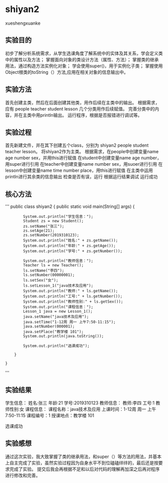 # shiyan2
xueshengxuanke


## 实验目的
初步了解分析系统需求，从学生选课角度了解系统中的实体及其关系，学会定义类中的属性以及方法；
掌握面向对象的类设计方法（属性、方法）；
掌握类的继承用法，通过构造方法实例化对象；
学会使用super()，用于实例化子类；
掌握使用Object根类的toString（）方法,应用在相关对象的信息输出中。


## 实验方法
首先创建主类，然后在后面创建其他类，用作后续在主类中的输出。
根据需求，应有 people teacher student lesson 几个分类用作后续赋值。
完善分类中的内容，并在主类中用println输出。
运行程序，根据是否报错进行调试等。


## 实验过程
首先新建文件，并在其下创建五个class，分别为 shiyan2 people student teacher lesson。
将shiyan2作为主类。
根据需求，在people中创建变量name age number sex，并用this进行赋值
         在student中创建变量name age number，用super进行引用
         在teacher中创建变量name number sex，用suoer进行引用
         在lesson中创建变量name time number place，用this进行赋值
在主类中运用println进行其余类的信息输出
检查是否有误，运行
根据运行结果调试
运行成功


## 核心方法
'''
public class shiyan2 {
	    public static void main(String[] args) {
	        
	    	System.out.println("学生信息：");
	        Student zs = new Student();
	        zs.setName("张三");
	        zs.setAge(21);
	        zs.setNumber(2019310123);
	        System.out.println("姓名:" + zs.getName());
	        System.out.println("年龄:" + zs.getAge());
	        System.out.println("学号:" + zs.getNumber());

	        System.out.println("教师信息：");
	        Teacher ls = new Teacher();
	        ls.setName("李四");
	        ls.setNumber(00000001);
	        ls.setSex("女");
	        ls.setLesson_1("java技术及应用");
	        System.out.println("教师:" + ls.getName());
	        System.out.println("工号:" + ls.getNumber());
	        System.out.println("教师性别:" + ls.getSex());
	        System.out.println("课程信息：");
	        Lesson_1 java = new Lesson_1();
	        java.setName("java技术及应用");
	        java.setTime("1-12周 周一 上午7:50-11:15");
	        java.setNumber(000001);
	        java.setPlace("教学楼 101");
	        System.out.println(java.toString());

	        System.out.println("选课成功");

	    }

	}
'''

## 实验结果
学生信息：
姓名:张三
年龄:21
学号:2019310123
教师信息：
教师:李四
工号:1
教师性别:女
课程信息：
课程名称：java技术及应用
上课时间：1-12周 周一 上午7:50-11:15
课程编号：1
授课地点：教学楼 101

选课成功

## 实验感想
通过这次实验，我大致掌握了类的继承用法，和super（）等方法的用法，并基本上自主完成了实验，虽然实验过程因为自身水平不到位磕磕绊绊的，最后还是按要求完成了实验。
提交后我会再根据不足和以后对代码的理解再加深之后再对程序进行修改和完善。
